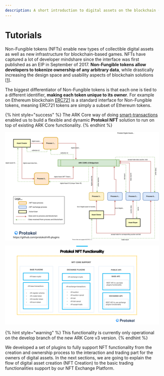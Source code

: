 ```yaml
---
description: A short introduction to digital assets on the blockchain (NFT Tokens)
---
```


# Tutorials

Non-Fungible tokens \(NFTs\) enable new types of collectible digital assets as well as new infrastructure for blockchain-based games.  NFTs have captured a lot of developer mindshare since the interface was first published as an EIP in September of 2017. **Non-Fungible tokens allow developers to tokenize ownership of any arbitrary data**, while drastically increasing the design space  and usability aspects of blockchain solutions \[[1](https://education.district0x.io/general-topics/understanding-ethereum/erc-721-tokens/)\].

The biggest differentiator of Non-Fungible tokens is that each one is tied to a different identifier, **making each token unique to its owner**. For example on Ethereum blockchain [ERC721](http://erc721.org/) is a standard interface for Non-Fungible tokens, meaning ERC721 tokens are simply a subset of Ethereum tokens.

{% hint style="success" %}
The ARK Core way of doing [smart-transactions ](https://learn.ark.dev/application-development/how-to-write-custom-transactions-types)enabled us to build a flexible and dynamic **Protokol NFT** solution to run on top of existing ARK Core functionality. 
{% endhint %}

![](../.gitbook/assets/nft-3-.svg)

![](../.gitbook/assets/nft-protokol%20%282%29.png)

{% hint style="warning" %}
This functionality is currently only operational on the develop branch of the new ARK Core v3 version.
{% endhint %}

We developed a set of plugins to fully support NFT functionality from the creation and ownership process to the interaction and trading part for the owners of digital assets. In the next sections, we are going to explain the flow of digital asset creation \(NFT Creation\) to the basic trading functionalities support by our NFT Exchange Platform.

